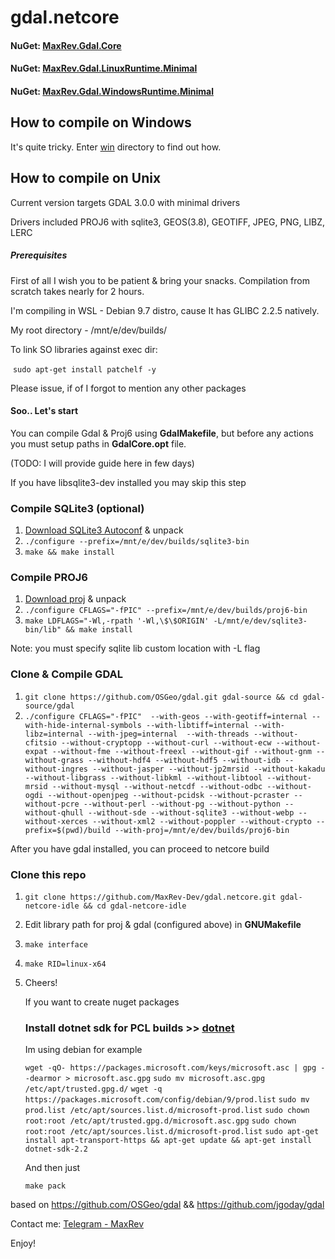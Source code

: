 # gdal.netcore

#### NuGet: [MaxRev.Gdal.Core](https://www.nuget.org/packages/MaxRev.Gdal.Core/) <br/>
#### NuGet: [MaxRev.Gdal.LinuxRuntime.Minimal](https://www.nuget.org/packages/MaxRev.Gdal.LinuxRuntime.Minimal/) <br/>
#### NuGet: [MaxRev.Gdal.WindowsRuntime.Minimal](https://www.nuget.org/packages/MaxRev.Gdal.WindowsRuntime.Minimal/)

## **How to compile on Windows**

It's quite tricky. Enter [win](win/README.md) directory to find out how.

## **How to compile on Unix**

Current version targets GDAL 3.0.0 with minimal drivers

Drivers included PROJ6 with sqlite3, GEOS(3.8), GEOTIFF, JPEG, PNG, LIBZ, LERC

##### Prerequisites

First of all I wish you to be patient & bring your snacks. Compilation from scratch takes nearly for 2 hours.

I'm compiling in WSL - Debian 9.7 distro, cause It has GLIBC 2.2.5 natively.

My root directory - /mnt/e/dev/builds/ 

To link SO libraries against exec dir: 

​	`sudo apt-get install patchelf -y`

Please issue, if of I forgot to mention any other packages

#### Soo.. Let's start

You can compile Gdal & Proj6 using **GdalMakefile**, but before any actions you must setup paths in **GdalCore.opt** file.

(TODO: I will provide guide here in few days)

If you have libsqlite3-dev installed you may skip this step

### Compile SQLite3 (optional)

1. [Download SQLite3 Autoconf](https://www.sqlite.org/download.html) & unpack 
2. `./configure --prefix=/mnt/e/dev/builds/sqlite3-bin`  
3. `make && make install`

### Compile PROJ6 

1. [Download proj](https://proj.org/download.html) & unpack 
2. `./configure CFLAGS="-fPIC" --prefix=/mnt/e/dev/builds/proj6-bin`
3.  `make LDFLAGS="-Wl,-rpath '-Wl,\$\$ORIGIN' -L/mnt/e/dev/sqlite3-bin/lib" && make install`        

  Note: you must specify sqlite lib custom location with -L flag

### Clone & Compile GDAL

1. `git clone https://github.com/OSGeo/gdal.git gdal-source && cd gdal-source/gdal`
2. `./configure CFLAGS="-fPIC"  --with-geos --with-geotiff=internal --with-hide-internal-symbols --with-libtiff=internal --with-libz=internal --with-jpeg=internal  --with-threads --without-cfitsio --without-cryptopp --without-curl --without-ecw --without-expat --without-fme --without-freexl --without-gif --without-gnm --without-grass --without-hdf4 --without-hdf5 --without-idb --without-ingres --without-jasper --without-jp2mrsid --without-kakadu --without-libgrass --without-libkml --without-libtool --without-mrsid --without-mysql --without-netcdf --without-odbc --without-ogdi --without-openjpeg --without-pcidsk --without-pcraster --without-pcre --without-perl --without-pg --without-python --without-qhull --without-sde --without-sqlite3 --without-webp --without-xerces --without-xml2 --without-poppler --without-crypto --prefix=$(pwd)/build --with-proj=/mnt/e/dev/builds/proj6-bin`              

After you have gdal installed, you can proceed to netcore build                                                                           

### Clone this repo

1. `git clone https://github.com/MaxRev-Dev/gdal.netcore.git gdal-netcore-idle && cd gdal-netcore-idle `

2. Edit library path for proj & gdal (configured above) in **GNUMakefile**

3. `make interface` 

4. `make RID=linux-x64`

5. Cheers!

   

   If you want to create nuget packages 

   ### **Install dotnet sdk for PCL builds** >> [dotnet](https://dotnet.microsoft.com/learn/dotnet/hello-world-tutorial/install)

   Im using debian for example

   `wget -qO- https://packages.microsoft.com/keys/microsoft.asc | gpg --dearmor > microsoft.asc.gpg`
   `sudo mv microsoft.asc.gpg /etc/apt/trusted.gpg.d/`
   `wget -q https://packages.microsoft.com/config/debian/9/prod.list`
   `sudo mv prod.list /etc/apt/sources.list.d/microsoft-prod.list`
   `sudo chown root:root /etc/apt/trusted.gpg.d/microsoft.asc.gpg`
   `sudo chown root:root /etc/apt/sources.list.d/microsoft-prod.list`
   `sudo apt-get install apt-transport-https && apt-get update && apt-get install dotnet-sdk-2.2`

   And then just

   `make pack`

based on https://github.com/OSGeo/gdal && https://github.com/jgoday/gdal

Contact me: [Telegram - MaxRev](http://t.me/maxrev)

Enjoy!


